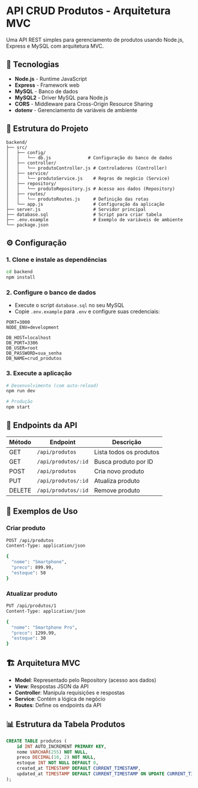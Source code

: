 # API CRUD Produtos - Arquitetura MVC

Uma API REST simples para gerenciamento de produtos usando Node.js, Express e MySQL com arquitetura MVC.

## 🚀 Tecnologias

- **Node.js** - Runtime JavaScript
- **Express** - Framework web
- **MySQL** - Banco de dados
- **MySQL2** - Driver MySQL para Node.js
- **CORS** - Middleware para Cross-Origin Resource Sharing
- **dotenv** - Gerenciamento de variáveis de ambiente

## 📁 Estrutura do Projeto

```
backend/
├── src/
│   ├── config/
│   │   └── db.js              # Configuração do banco de dados
│   ├── controller/
│   │   └── produtoController.js # Controladores (Controller)
│   ├── service/
│   │   └── produtoService.js    # Regras de negócio (Service)
│   ├── repository/
│   │   └── produtoRepository.js # Acesso aos dados (Repository)
│   ├── routes/
│   │   └── produtoRoutes.js     # Definição das rotas
│   └── app.js                   # Configuração da aplicação
├── server.js                    # Servidor principal
├── database.sql                 # Script para criar tabela
├── .env.example                 # Exemplo de variáveis de ambiente
└── package.json
```

## ⚙️ Configuração

### 1. Clone e instale as dependências

```bash
cd backend
npm install
```

### 2. Configure o banco de dados

- Execute o script `database.sql` no seu MySQL
- Copie `.env.example` para `.env` e configure suas credenciais:

```env
PORT=3000
NODE_ENV=development

DB_HOST=localhost
DB_PORT=3306
DB_USER=root
DB_PASSWORD=sua_senha
DB_NAME=crud_produtos
```

### 3. Execute a aplicação

```bash
# Desenvolvimento (com auto-reload)
npm run dev

# Produção
npm start
```

## 🔗 Endpoints da API

| Método | Endpoint | Descrição |
|--------|----------|-----------|
| GET | `/api/produtos` | Lista todos os produtos |
| GET | `/api/produtos/:id` | Busca produto por ID |
| POST | `/api/produtos` | Cria novo produto |
| PUT | `/api/produtos/:id` | Atualiza produto |
| DELETE | `/api/produtos/:id` | Remove produto |

## 📝 Exemplos de Uso

### Criar produto
```bash
POST /api/produtos
Content-Type: application/json

{
  "nome": "Smartphone",
  "preco": 899.99,
  "estoque": 50
}
```

### Atualizar produto
```bash
PUT /api/produtos/1
Content-Type: application/json

{
  "nome": "Smartphone Pro",
  "preco": 1299.99,
  "estoque": 30
}
```

## 🏗️ Arquitetura MVC

- **Model**: Representado pelo Repository (acesso aos dados)
- **View**: Respostas JSON da API
- **Controller**: Manipula requisições e respostas
- **Service**: Contém a lógica de negócio
- **Routes**: Define os endpoints da API

## 📊 Estrutura da Tabela Produtos

```sql
CREATE TABLE produtos (
    id INT AUTO_INCREMENT PRIMARY KEY,
    nome VARCHAR(255) NOT NULL,
    preco DECIMAL(10, 2) NOT NULL,
    estoque INT NOT NULL DEFAULT 0,
    created_at TIMESTAMP DEFAULT CURRENT_TIMESTAMP,
    updated_at TIMESTAMP DEFAULT CURRENT_TIMESTAMP ON UPDATE CURRENT_TIMESTAMP
);
```
